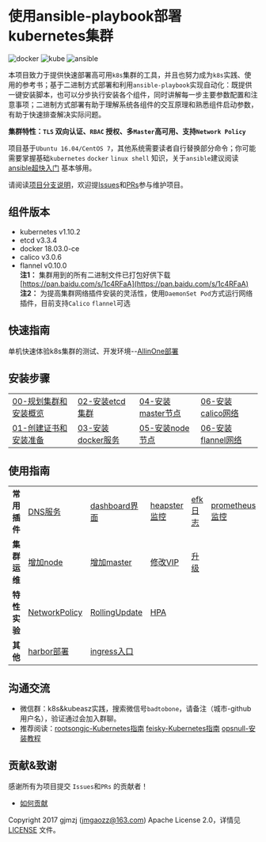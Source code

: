 # 使用ansible-playbook部署kubernetes集群

![docker](./pics/docker.jpg) ![kube](./pics/kube.jpg) ![ansible](./pics/ansible.jpg)

本项目致力于提供快速部署高可用`k8s`集群的工具，并且也努力成为`k8s`实践、使用的参考书；基于二进制方式部署和利用`ansible-playbook`实现自动化：既提供一键安装脚本，也可以分步执行安装各个组件，同时讲解每一步主要参数配置和注意事项；二进制方式部署有助于理解系统各组件的交互原理和熟悉组件启动参数，有助于快速排查解决实际问题。

**集群特性：`TLS` 双向认证、`RBAC` 授权、多`Master`高可用、支持`Network Policy`**

项目基于`Ubuntu 16.04/CentOS 7`，其他系统需要读者自行替换部分命令；你可能需要掌握基础`kubernetes` `docker` `linux shell` 知识，关于`ansible`建议阅读 [ansible超快入门](http://weiweidefeng.blog.51cto.com/1957995/1895261) 基本够用。

请阅读[项目分支说明](docs/branch.md)，欢迎提[Issues](https://github.com/gjmzj/kubeasz/issues)和[PRs](docs/mixes/HowToContribute.md)参与维护项目。

## 组件版本

- kubernetes	v1.10.2
- etcd		v3.3.4
- docker	18.03.0-ce
- calico	v3.0.6
- flannel	v0.10.0  
**注1：** 集群用到的所有二进制文件已打包好供下载 [https://pan.baidu.com/s/1c4RFaA](https://pan.baidu.com/s/1c4RFaA)  
**注2：** 为提高集群网络插件安装的灵活性，使用`DaemonSet Pod`方式运行网络插件，目前支持`Calico` `flannel`可选

## 快速指南

单机快速体验k8s集群的测试、开发环境--[AllinOne部署](docs/quickStart.md)

## 安装步骤

<table border="0">
    <tr>
        <td><a href="docs/00-集群规划和基础参数设定.md">00-规划集群和安装概览</a></td>
        <td><a href="docs/02-安装etcd集群.md">02-安装etcd集群</a></td>
        <td><a href="docs/05-安装kube-master节点.md">04-安装master节点</a></td>
        <td><a href="docs/07-安装calico网络组件.md">06-安装calico网络</a></td>
    </tr>
    <tr>
        <td><a href="docs/01-创建CA证书和环境配置.md">01-创建证书和安装准备</a></td>
        <td><a href="docs/04-安装docker服务.md">03-安装docker服务</a></td>
        <td><a href="docs/06-安装kube-node节点.md">05-安装node节点</a></td>
        <td><a href="docs/07-安装flannel网络组件.md">06-安装flannel网络</a></td>
    </tr>
</table>

## 使用指南

<table border="0">
    <tr>
        <td><strong>常用插件</strong></td>
        <td><a href="docs/guide/kubedns.md">DNS服务</a></td>
        <td><a href="docs/guide/dashboard.md">dashboard界面</a></td>
        <td><a href="docs/guide/heapster.md">heapster监控</a></td>
        <td><a href="docs/guide/efk.md">efk日志</a></td>
        <td><a href="docs/guide/prometheus.md">prometheus监控</a></td>
    </tr>
    <tr>
        <td><strong>集群运维</strong></td>
        <td><a href="docs/op/AddNode.md">增加node</a></td>
        <td><a href="docs/op/AddMaster.md">增加master</a></td>
        <td><a href="docs/op/ChangeVIP.md">修改VIP</a></td>
        <td><a href="docs/op/upgrade.md">升级</a></td>
        <td><a href=""></a></td>
    </tr>
    <tr>
        <td><strong>特性实验</strong></td>
        <td><a href="docs/guide/networkpolicy.md">NetworkPolicy</a></td>
        <td><a href="docs/guide/rollingupdateWithZeroDowntime.md">RollingUpdate</a></td>
        <td><a href="docs/guide/hpa.md">HPA</a></td>
        <td><a href=""></a></td>
        <td><a href=""></a></td>
    </tr>
    <tr>
        <td><strong>其他</strong></td>
        <td><a href="docs/guide/harbor.md">harbor部署</a></td>
        <td><a href="docs/guide/ingress.md">ingress入口</a></td>
        <td><a href=""></a></td>
        <td><a href=""></a></td>
        <td><a href=""></a></td>
    </tr>
</table>

## 沟通交流

- 微信群：k8s&kubeasz实践，搜索微信号`badtobone`，请备注（城市-github用户名），验证通过会加入群聊。
- 推荐阅读：[rootsongjc-Kubernetes指南](https://github.com/rootsongjc/kubernetes-handbook) [feisky-Kubernetes指南](https://github.com/feiskyer/kubernetes-handbook/blob/master/zh/SUMMARY.md) [opsnull-安装教程](https://github.com/opsnull/follow-me-install-kubernetes-cluster)

## 贡献&致谢

感谢所有为项目提交 `Issues`和`PRs` 的贡献者！

- [如何贡献](docs/mixes/HowToContribute.md)

Copyright 2017 gjmzj (jmgaozz@163.com) Apache License 2.0，详情见 [LICENSE](LICENSE) 文件。
